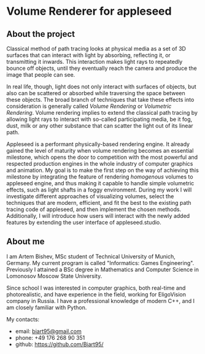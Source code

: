 # Volume Renderer for appleseed

## About the project
Classical method of path tracing looks at physical media as a set of 3D surfaces that can interact with light by absorbing, 
reflecting it, or transmitting it inwards. This interaction makes light rays to repeatedly bounce off objects, until they 
eventually reach the camera and produce the image that people can see.

In real life, though, light does not only interact with surfaces of objects, but also can be scattered or absorbed while traversing 
the space between these objects. The broad branch of techniques that take these effects into consideration is generally called 
_Volume Rendering_ or _Volumetric Rendering_. Volume rendering implies to extend the classical path tracing by allowing light rays 
to interact with so-called participating media, be it fog, dust, milk or any other substance that can scatter the light out of its 
linear path.

Appleseed is a performant physically-based rendering engine. It already gained the level of maturity when volume rendering becomes 
an essential milestone, which opens the door to competition with the most powerful and respected production engines in the whole 
industry of computer graphics and animation. My goal is to make the first step on the way of achieving this milestone by 
integrating the feature of rendering _homogenous_ volumes to appleseed engine, and thus making it capable to handle simple volumetric 
effects, such as light shafts in a foggy environment. During my work I will investigate different approaches of visualizing volumes, 
select the techniques that are modern, efficient, and fit the best to the existing path tracing code of appleseed, and then 
implement the chosen methods. Additionally, I will introduce how users will interact with the newly added features by extending the 
user interface of appleseed.studio.

## About me
I am Artem Bishev, MSc student of Technical University of Munich, Germany. My current program is called "Informatics: Games Engineering". Previously I attained a BSc degree in Mathematics and Computer Science in Lomonosov Moscow State University.

Since school I was interested in computer graphics, both real-time and photorealistic, and have experience in the field, working for EligoVision company in Russia. I have a professional knowledge of modern C++, and I am closely familiar with Python.

My contacts:
* email: biart95@gmail.com
* phone: +49 176 268 90 351
* github: https://github.com/Biart95/
